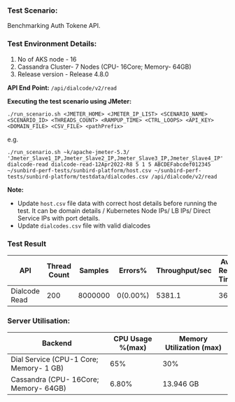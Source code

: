 ### Test Scenario:

Benchmarking Auth Tokene API.

### Test Environment Details:
1. No of AKS node - 16
2. Cassandra Cluster- 7 Nodes (CPU- 16Core; Memory- 64GB)
3. Release version - Release 4.8.0


**API End Point:** `/api/dialcode/v2/read`


**Executing the test scenario using JMeter:**

```./run_scenario.sh <JMETER_HOME> <JMETER_IP_LIST> <SCENARIO_NAME> <SCENARIO_ID> <THREADS_COUNT> <RAMPUP_TIME> <CTRL_LOOPS> <API_KEY> <DOMAIN_FILE> <CSV_FILE> <pathPrefix>```

e.g.

```./run_scenario.sh ~k/apache-jmeter-5.3/ 'Jmeter_Slave1_IP,Jmeter_Slave2_IP,Jmeter_Slave3_IP,Jmeter_Slave4_IP' dialcode-read dialcode-read-12Apr2022-R8 5 1 5 ABCDEFabcdef012345 ~/sunbird-perf-tests/sunbird-platform/host.csv ~/sunbird-perf-tests/sunbird-platform/testdata/dialcodes.csv /api/dialcode/v2/read ```

**Note:**

- Update `host.csv` file data with correct host details before running the test. It can be domain details / Kubernetes Node IPs/ LB IPs/ Direct Service IPs with port details.
- Update `dialcodes.csv` file with valid dialcodes


### Test Result 

| API           | Thread Count  | Samples  | Errors% | Throughput/sec|Avg Resp Time|   95th pct  |  99th pct   |
| ------------- | ------------- | -------- | --------| ---------------|------------|-------------|-------------|
|Dialcode Read    | 200           | 8000000   | 0(0.00%)| 5381.1           |    36    | 57      |  78   |


### Server Utilisation:
| Backend          | CPU Usage %(max) | Memory Utilization (max)|
| ------------- | ------------- |------------- |
|Dial Service (CPU-1 Core; Memory- 1 GB)  |65% | 30%   |
|Cassandra (CPU- 16Core; Memory- 64GB)|   6.80%   |  13.946 GB   |
